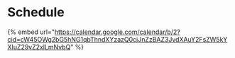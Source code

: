 # Schedule

{% embed url="https://calendar.google.com/calendar/b/2?cid=cW45OWg2bG5hNG1qbThndXYzazQ0cjJnZzBAZ3JvdXAuY2FsZW5kYXIuZ29vZ2xlLmNvbQ" %}



